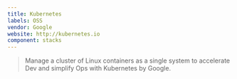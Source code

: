 ```yaml
---
title: Kubernetes
labels: OSS
vendor: Google
website: http://kubernetes.io
component: stacks
---
```

> Manage a cluster of Linux containers as a single system to accelerate Dev and simplify Ops with Kubernetes by Google.
